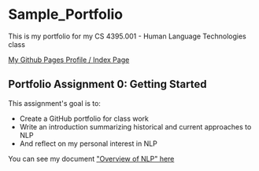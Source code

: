 # Sample_Portfolio
This is my portfolio for my CS 4395.001 - Human Language Technologies class

[My Github Pages Profile / Index Page](https://utddavid.github.io/CS4395-Human-Language-Technologies-Portfolio/)

## Portfolio Assignment 0: Getting Started
This assignment's goal is to:
* Create a GitHub portfolio for class work
* Write an introduction summarizing historical and current approaches to NLP
* And reflect on my personal interest in NLP

You can see my document ["Overview of NLP" here](/A0_Portfolio_Setup/Overview_of_NLP.pdf)